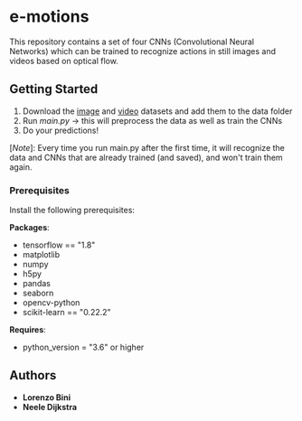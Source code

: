 # e-motions

This repository contains a set of four CNNs (Convolutional Neural Networks) which can be trained to recognize actions in still images and videos based on optical flow.

## Getting Started

1. Download the [image](http://vision.stanford.edu/Datasets/40actions.html) and [video](https://www.robots.ox.ac.uk/~alonso/tv_human_interactions.html) datasets and add them to the data folder
2. Run _main.py_ -> this will preprocess the data as well as train the CNNs
3. Do your predictions!

[_Note_]: Every time you run main.py after the first time, it will recognize the data and CNNs that are already trained (and saved), and won't train them again.

### Prerequisites

Install the following prerequisites:

**Packages**:
* tensorflow == "1.8"
* matplotlib
* numpy
* h5py
* pandas
* seaborn
* opencv-python
* scikit-learn == "0.22.2"

**Requires**:
* python_version = "3.6" or higher

## Authors

* **Lorenzo Bini**
* **Neele Dijkstra**

